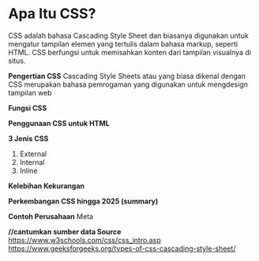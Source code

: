 # Apa Itu CSS?
CSS adalah bahasa Cascading Style Sheet dan biasanya digunakan untuk mengatur tampilan elemen yang tertulis dalam bahasa markup, seperti HTML. CSS berfungsi untuk memisahkan konten dari tampilan visualnya di situs.


**Pengertian CSS**
Cascading Style Sheets atau yang biasa dikenal dengan CSS merupakan bahasa pemrogaman yang digunakan untuk mengdesign tampilan web

**Fungsi CSS**

**Penggunaan CSS untuk HTML**

**3 Jenis CSS**
1. External
2. Internal
3. Inline

**Kelebihan Kekurangan**

**Perkembangan CSS hingga 2025 (summary)**

**Contoh Perusahaan** 
Meta

**//cantumkan sumber data
Source**
https://www.w3schools.com/css/css_intro.asp
https://www.geeksforgeeks.org/types-of-css-cascading-style-sheet/
